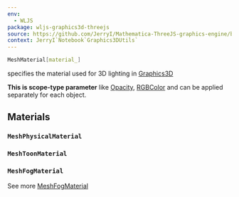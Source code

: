 ```yaml
---
env:
  - WLJS
package: wljs-graphics3d-threejs
source: https://github.com/JerryI/Mathematica-ThreeJS-graphics-engine/blob/dev/src/kernel.js
context: JerryI`Notebook`Graphics3DUtils`
---
```

```mathematica
MeshMaterial[material_]
```

specifies the material used for 3D lighting in [Graphics3D](frontend/Reference/Graphics3D/Graphics3D.md)

__This is scope-type parameter__ like [Opacity](frontend/Reference/Graphics3D/Opacity.md), [RGBColor](frontend/Reference/Graphics3D/RGBColor.md) and can be applied separately for each object.

## Materials

### `MeshPhysicalMaterial`

### `MeshToonMaterial`

### `MeshFogMaterial` 
See more [MeshFogMaterial](frontend/Reference/Graphics3D/MeshFogMaterial.md)